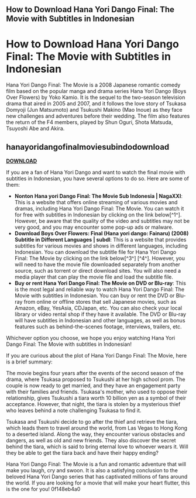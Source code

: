 ## How to Download Hana Yori Dango Final: The Movie with Subtitles in Indonesian

 


 
# How to Download Hana Yori Dango Final: The Movie with Subtitles in Indonesian
 
Hana Yori Dango Final: The Movie is a 2008 Japanese romantic comedy film based on the popular manga and drama series Hana Yori Dango (Boys Over Flowers) by Yoko Kamio. It is the sequel to the two-season television drama that aired in 2005 and 2007, and it follows the love story of Tsukasa Domyoji (Jun Matsumoto) and Tsukushi Makino (Mao Inoue) as they face new challenges and adventures before their wedding. The film also features the return of the F4 members, played by Shun Oguri, Shota Matsuda, Tsuyoshi Abe and Akira.
 
## hanayoridangofinalmoviesubindodownload


[**DOWNLOAD**](https://www.google.com/url?q=https%3A%2F%2Ftiurll.com%2F2tK7jy&sa=D&sntz=1&usg=AOvVaw0LUvtgQmhh42mYPm4h8x2R)

 
If you are a fan of Hana Yori Dango and want to watch the final movie with subtitles in Indonesian, you have several options to do so. Here are some of them:
 
- **Nonton Hana yori Dango Final: The Movie Sub Indonesia | NagaXXI**: This is a website that offers online streaming of various movies and dramas, including Hana Yori Dango Final: The Movie. You can watch it for free with subtitles in Indonesian by clicking on the link below[^1^]. However, be aware that the quality of the video and subtitles may not be very good, and you may encounter some pop-up ads or malware.
- **Download Boys Over Flowers: Final (Hana yori dango: Fainaru) (2008) Subtitle in Different Languages | subdl**: This is a website that provides subtitles for various movies and shows in different languages, including Indonesian. You can download the subtitle file for Hana Yori Dango Final: The Movie by clicking on the link below[^3^] [^4^]. However, you will need to have the movie file downloaded separately from another source, such as torrent or direct download sites. You will also need a media player that can play the movie file and load the subtitle file.
- **Buy or rent Hana Yori Dango Final: The Movie on DVD or Blu-ray**: This is the most legal and reliable way to watch Hana Yori Dango Final: The Movie with subtitles in Indonesian. You can buy or rent the DVD or Blu-ray from online or offline stores that sell Japanese movies, such as Amazon, eBay, YesAsia, CDJapan, etc. You can also check your local library or video rental shop if they have it available. The DVD or Blu-ray will have subtitles in Indonesian and other languages, as well as bonus features such as behind-the-scenes footage, interviews, trailers, etc.

Whichever option you choose, we hope you enjoy watching Hana Yori Dango Final: The Movie with subtitles in Indonesian!
  
If you are curious about the plot of Hana Yori Dango Final: The Movie, here is a brief summary:
 
The movie begins four years after the events of the second season of the drama, where Tsukasa proposed to Tsukushi at her high school prom. The couple is now ready to get married, and they have an engagement party with their families and friends. Tsukasa's mother, who used to oppose their relationship, gives Tsukushi a tiara worth 10 billion yen as a symbol of their acceptance. However, that night, the tiara is stolen by a mysterious thief who leaves behind a note challenging Tsukasa to find it.
 
Tsukasa and Tsukushi decide to go after the thief and retrieve the tiara, which leads them to travel around the world, from Las Vegas to Hong Kong to a deserted island. Along the way, they encounter various obstacles and dangers, as well as old and new friends. They also discover the secret behind the tiara, which is said to bring eternal love to whoever wears it. Will they be able to get the tiara back and have their happy ending?
 
Hana Yori Dango Final: The Movie is a fun and romantic adventure that will make you laugh, cry and swoon. It is also a satisfying conclusion to the beloved Hana Yori Dango series that has captivated millions of fans around the world. If you are looking for a movie that will make your heart flutter, this is the one for you!
 0f148eb4a0

